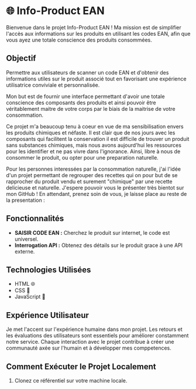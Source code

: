 # 🌐 Info-Product EAN

Bienvenue dans le projet Info-Product EAN ! Ma mission est de simplifier l'accès aux informations sur les produits en utilisant les codes EAN, afin que vous ayez une totale conscience des produits consommées.

## Objectif

Permettre aux utilisateurs de scanner un code EAN et d'obtenir des informations utiles sur le produit associé tout en favorisant une expérience utilisatrice conviviale et personnalisée.  

Mon but est de fournir une interface permettant d'avoir une totale conscience des composants des produits et ainsi pouvoir être véritablement maitre de votre corps par le biais de la maitrise de votre consommation.

Ce projet m'a beaucoup tenu à coeur en vue de ma sensibilisation envers les produits chimiques et néfaste. Il est clair que de nos jours avec les composants qui facilitent la conservation il est difficile de trouver un produit sans substances chimiques, mais nous avons aujourd'hui les ressources pour les identifier et ne pas vivre dans l'ignorance. Ainsi, libre à nous de consommer le produit, ou opter pour une preparation naturelle. 

Pour les personnes interessées par la consommation naturelle, j'ai l'idée d'un projet permettant de regrouper des recettes qui on pour but de se rapprocher du produit vendu et surement "chimique" par une recette delicieuse et naturelle. 
J'espere pouvoir vous le présenter très bientot sur mon GitHub ! En attendant, prenez soin de vous, je laisse place au reste de la presentation : 

## Fonctionnalités

- **SAISIR CODE EAN :** Cherchez le produit sur internet, le code est universel.
- **Interrogation API :** Obtenez des détails sur le produit grace à une API externe.

## Technologies Utilisées

- HTML 🌐
- CSS 🎨
- JavaScript 🚀

## Expérience Utilisateur

Je met l'accent sur l'expérience humaine dans mon projet. Les retours et les évaluations des utilisateurs sont essentiels pour améliorer constamment notre service. Chaque interaction avec le projet contribue à créer une communauté axée sur l'humain et à développer mes comppetences.

## Comment Exécuter le Projet Localement

1. Clonez ce référentiel sur votre machine locale.
  
